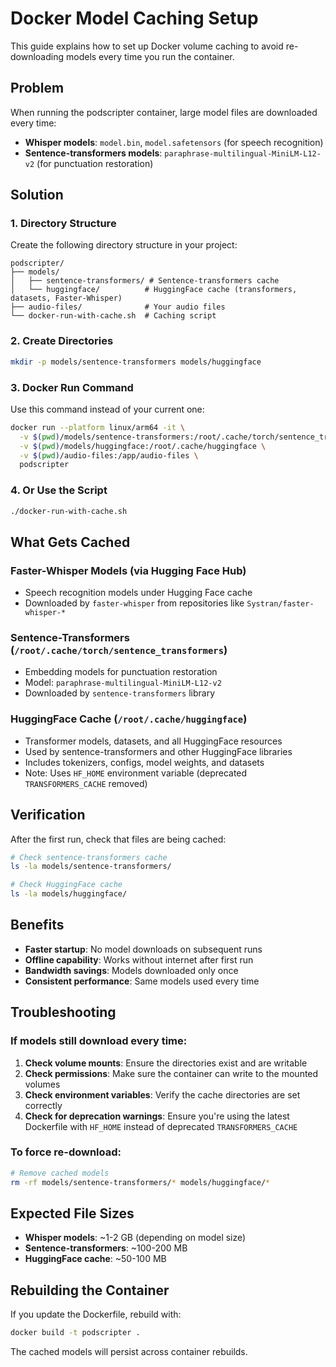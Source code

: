 # Docker Model Caching Setup

This guide explains how to set up Docker volume caching to avoid re-downloading models every time you run the container.

## Problem

When running the podscripter container, large model files are downloaded every time:
- **Whisper models**: `model.bin`, `model.safetensors` (for speech recognition)
- **Sentence-transformers models**: `paraphrase-multilingual-MiniLM-L12-v2` (for punctuation restoration)

## Solution

### 1. Directory Structure

Create the following directory structure in your project:

```
podscripter/
├── models/
│   ├── sentence-transformers/ # Sentence-transformers cache
│   └── huggingface/          # HuggingFace cache (transformers, datasets, Faster-Whisper)
├── audio-files/              # Your audio files
└── docker-run-with-cache.sh  # Caching script
```

### 2. Create Directories

```bash
mkdir -p models/sentence-transformers models/huggingface
```

### 3. Docker Run Command

Use this command instead of your current one:

```bash
docker run --platform linux/arm64 -it \
  -v $(pwd)/models/sentence-transformers:/root/.cache/torch/sentence_transformers \
  -v $(pwd)/models/huggingface:/root/.cache/huggingface \
  -v $(pwd)/audio-files:/app/audio-files \
  podscripter
```

### 4. Or Use the Script

```bash
./docker-run-with-cache.sh
```

## What Gets Cached

### Faster-Whisper Models (via Hugging Face Hub)
- Speech recognition models under Hugging Face cache
- Downloaded by `faster-whisper` from repositories like `Systran/faster-whisper-*`

### Sentence-Transformers (`/root/.cache/torch/sentence_transformers`)
- Embedding models for punctuation restoration
- Model: `paraphrase-multilingual-MiniLM-L12-v2`
- Downloaded by `sentence-transformers` library

### HuggingFace Cache (`/root/.cache/huggingface`)
- Transformer models, datasets, and all HuggingFace resources
- Used by sentence-transformers and other HuggingFace libraries
- Includes tokenizers, configs, model weights, and datasets
- Note: Uses `HF_HOME` environment variable (deprecated `TRANSFORMERS_CACHE` removed)

## Verification

After the first run, check that files are being cached:

```bash
# Check sentence-transformers cache
ls -la models/sentence-transformers/

# Check HuggingFace cache
ls -la models/huggingface/
```

## Benefits

- **Faster startup**: No model downloads on subsequent runs
- **Offline capability**: Works without internet after first run
- **Bandwidth savings**: Models downloaded only once
- **Consistent performance**: Same models used every time

## Troubleshooting

### If models still download every time:

1. **Check volume mounts**: Ensure the directories exist and are writable
2. **Check permissions**: Make sure the container can write to the mounted volumes
3. **Check environment variables**: Verify the cache directories are set correctly
4. **Check for deprecation warnings**: Ensure you're using the latest Dockerfile with `HF_HOME` instead of deprecated `TRANSFORMERS_CACHE`

### To force re-download:

```bash
# Remove cached models
rm -rf models/sentence-transformers/* models/huggingface/*
```

## Expected File Sizes

- **Whisper models**: ~1-2 GB (depending on model size)
- **Sentence-transformers**: ~100-200 MB
- **HuggingFace cache**: ~50-100 MB

## Rebuilding the Container

If you update the Dockerfile, rebuild with:

```bash
docker build -t podscripter .
```

The cached models will persist across container rebuilds.
